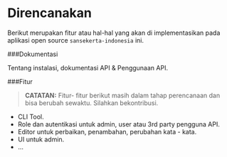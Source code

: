 Direncanakan
===================

Berikut merupakan fitur atau hal-hal yang akan di implementasikan pada aplikasi open source `sansekerta-indonesia` ini.


###Dokumentasi

Tentang instalasi, dokumentasi API & Penggunaan API.

###Fitur

> **CATATAN:**
> Fitur- fitur berikut masih dalam tahap perencanaan dan bisa berubah sewaktu. Silahkan bekontribusi.

 - CLI Tool.
 - Role dan autentikasi untuk admin, user atau 3rd party pengguna API.
 - Editor untuk perbaikan, penambahan, perubahan kata - kata.
 - UI untuk admin.
 - ...
